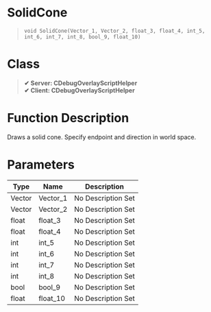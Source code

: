# SolidCone
> `void SolidCone(Vector_1, Vector_2, float_3, float_4, int_5, int_6, int_7, int_8, bool_9, float_10)`
# Class
> __✔ Server: CDebugOverlayScriptHelper__  
> __✔ Client: CDebugOverlayScriptHelper__  
# Function Description
Draws a solid cone. Specify endpoint and direction in world space.
# Parameters
Type|Name|Description
--|--|--
Vector|Vector_1|No Description Set
Vector|Vector_2|No Description Set
float|float_3|No Description Set
float|float_4|No Description Set
int|int_5|No Description Set
int|int_6|No Description Set
int|int_7|No Description Set
int|int_8|No Description Set
bool|bool_9|No Description Set
float|float_10|No Description Set
